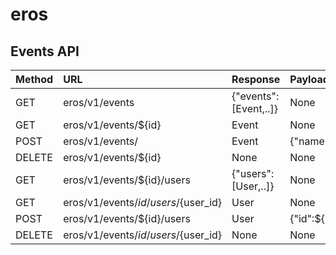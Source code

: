 # eros

## Events API


| Method | URL       | Response                      | Payload                          |
|-------|:-----------|:----------------------------- |:---------------------------------|
| GET | eros/v1/events |{"events": [Event,..]} | None | 
| GET | eros/v1/events/${id} | Event | None |
| POST | eros/v1/events/ | Event | {"name":Str,"datetime":Str,"location":Str} |
| DELETE | eros/v1/events/${id} | None  | None |
| GET | eros/v1/events/${id}/users | {"users": [User,..]} | None | 
| GET | eros/v1/events/${id}/users/${user_id} | User | None |
| POST | eros/v1/events/${id}/users | User | {"id":${user_id}} |
| DELETE | eros/v1/events/${id}/users/${user_id} | None  | None |
